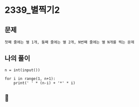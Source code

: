 # 2339_별찍기2

## 문제
    첫째 줄에는 별 1개, 둘째 줄에는 별 2개, N번째 줄에는 별 N개를 찍는 문제

## 나의 풀이

    n = int(input())

    for i in range(1, n+1):
        print(' ' * (n-i) + '*' * i)

## 💎